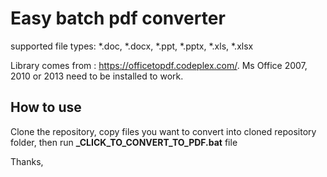 # Easy batch pdf converter
supported file types: *.doc, *.docx, *.ppt, *.pptx, *.xls, *.xlsx

Library comes from : https://officetopdf.codeplex.com/. 
Ms Office 2007, 2010 or 2013 need to be installed to work.

## How to use
Clone the repository, copy files you want to convert into cloned repository folder, 
then run **_CLICK_TO_CONVERT_TO_PDF.bat** file


Thanks,
